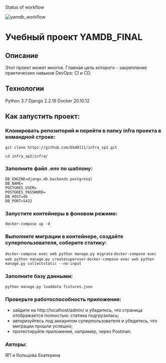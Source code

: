 Status of workflow

![yamdb_workflow](https://github.com/Ekd0111/yamdb_final/yamdb_workflow.yml/badge.svg)

# Учебный проект YAMDB_FINAL
## Описание
Этот проект может многое. Главная цель которого - закрепление практических навыков DevOps: CI и CD.
## Технологии
Python 3.7
Django 2.2.19
Docker 20.10.12

## Как запустить проект:

### Клонировать репозиторий и перейти в папку infra проекта в командной строке:

```git clone https://github.com/Ekd0111/infra_sp2.git```

```cd infra_sp2/infra/```

### Заполните файл .env по шаблону:

```
DB_ENGINE=django.db.backends.postgresql  
DB_NAME=
POSTGRES_USER=
POSTGRES_PASSWORD=
DB_HOST=db
DB_PORT=5432
```

### Запустите контейнеры в фоновом режиме:

```docker-compose up -d```

### Выполните миграции в контейнере, создайте суперпользователя, соберите статику:

```docker-compose exec web python manage.py migrate```
```docker-compose exec web python manage.py createsuperuser```
```docker-compose exec web python manage.py collectstatic --no-input```

### Заполните базу данными:

```python manage.py loaddata fixtures.json```

### Проверьте работоспособность приложения:

- зайдите на http://localhost/admin/ и убедитесь, что страница отображается полностью: статика подгрузилась;
- авторизуйтесь под аккаунтом суперпользователя и убедитесь, что миграции прошли успешно;
- протестируйте приложение, например, через Postman.
### Авторы:
ЯП и Кольцова Екатерина
